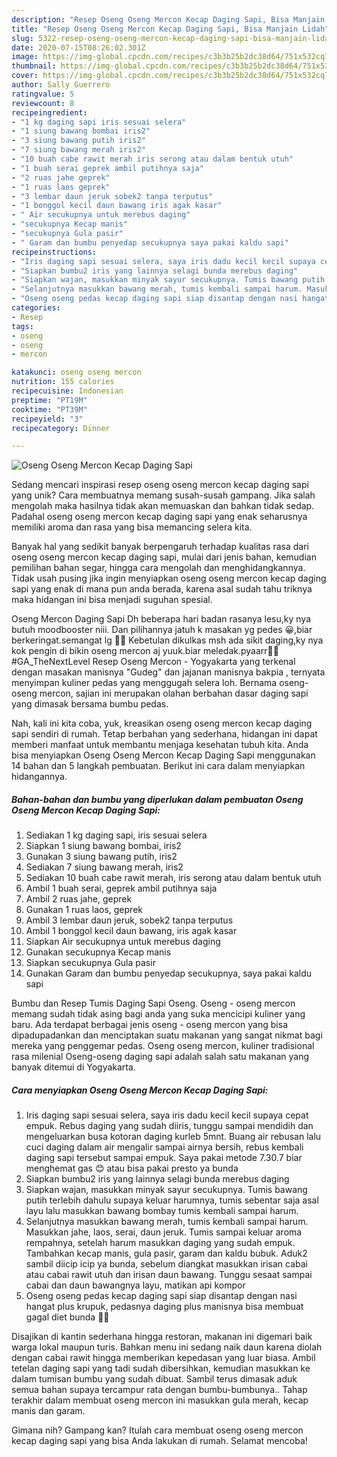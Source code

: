 ```yaml
---
description: "Resep Oseng Oseng Mercon Kecap Daging Sapi, Bisa Manjain Lidah"
title: "Resep Oseng Oseng Mercon Kecap Daging Sapi, Bisa Manjain Lidah"
slug: 5322-resep-oseng-oseng-mercon-kecap-daging-sapi-bisa-manjain-lidah
date: 2020-07-15T08:26:02.301Z
image: https://img-global.cpcdn.com/recipes/c3b3b25b2dc38d64/751x532cq70/oseng-oseng-mercon-kecap-daging-sapi-foto-resep-utama.jpg
thumbnail: https://img-global.cpcdn.com/recipes/c3b3b25b2dc38d64/751x532cq70/oseng-oseng-mercon-kecap-daging-sapi-foto-resep-utama.jpg
cover: https://img-global.cpcdn.com/recipes/c3b3b25b2dc38d64/751x532cq70/oseng-oseng-mercon-kecap-daging-sapi-foto-resep-utama.jpg
author: Sally Guerrero
ratingvalue: 5
reviewcount: 8
recipeingredient:
- "1 kg daging sapi iris sesuai selera"
- "1 siung bawang bombai iris2"
- "3 siung bawang putih iris2"
- "7 siung bawang merah iris2"
- "10 buah cabe rawit merah iris serong atau dalam bentuk utuh"
- "1 buah serai geprek ambil putihnya saja"
- "2 ruas jahe geprek"
- "1 ruas laos geprek"
- "3 lembar daun jeruk sobek2 tanpa terputus"
- "1 bonggol kecil daun bawang iris agak kasar"
- " Air secukupnya untuk merebus daging"
- "secukupnya Kecap manis"
- "secukupnya Gula pasir"
- " Garam dan bumbu penyedap secukupnya saya pakai kaldu sapi"
recipeinstructions:
- "Iris daging sapi sesuai selera, saya iris dadu kecil kecil supaya cepat empuk. Rebus daging yang sudah diiris, tunggu sampai mendidih dan mengeluarkan busa kotoran daging kurleb 5mnt. Buang air rebusan lalu cuci daging dalam air mengalir sampai airnya bersih, rebus kembali daging sapi tersebut sampai empuk. Saya pakai metode 7.30.7 biar menghemat gas 😊 atau bisa pakai presto ya bunda"
- "Siapkan bumbu2 iris yang lainnya selagi bunda merebus daging"
- "Siapkan wajan, masukkan minyak sayur secukupnya. Tumis bawang putih terlebih dahulu supaya keluar harumnya, tumis sebentar saja asal layu lalu masukkan bawang bombay tumis kembali sampai harum."
- "Selanjutnya masukkan bawang merah, tumis kembali sampai harum. Masukkan jahe, laos, serai, daun jeruk. Tumis sampai keluar aroma rempahnya, setelah harum masukkan daging yang sudah empuk. Tambahkan kecap manis, gula pasir, garam dan kaldu bubuk. Aduk2 sambil diicip icip ya bunda, sebelum diangkat masukkan irisan cabai atau cabai rawit utuh dan irisan daun bawang. Tunggu sesaat sampai cabai dan daun bawangnya layu, matikan api kompor"
- "Oseng oseng pedas kecap daging sapi siap disantap dengan nasi hangat plus krupuk, pedasnya daging plus manisnya bisa membuat gagal diet bunda 🤗🤭"
categories:
- Resep
tags:
- oseng
- oseng
- mercon

katakunci: oseng oseng mercon 
nutrition: 155 calories
recipecuisine: Indonesian
preptime: "PT19M"
cooktime: "PT39M"
recipeyield: "3"
recipecategory: Dinner

---
```



![Oseng Oseng Mercon Kecap Daging Sapi](https://img-global.cpcdn.com/recipes/c3b3b25b2dc38d64/751x532cq70/oseng-oseng-mercon-kecap-daging-sapi-foto-resep-utama.jpg)

Sedang mencari inspirasi resep oseng oseng mercon kecap daging sapi yang unik? Cara membuatnya memang susah-susah gampang. Jika salah mengolah maka hasilnya tidak akan memuaskan dan bahkan tidak sedap. Padahal oseng oseng mercon kecap daging sapi yang enak seharusnya memiliki aroma dan rasa yang bisa memancing selera kita.

Banyak hal yang sedikit banyak berpengaruh terhadap kualitas rasa dari oseng oseng mercon kecap daging sapi, mulai dari jenis bahan, kemudian pemilihan bahan segar, hingga cara mengolah dan menghidangkannya. Tidak usah pusing jika ingin menyiapkan oseng oseng mercon kecap daging sapi yang enak di mana pun anda berada, karena asal sudah tahu triknya maka hidangan ini bisa menjadi suguhan spesial.

Oseng Mercon Daging Sapi Dh beberapa hari badan rasanya lesu,ky nya butuh moodbooster niii. Dan pilihannya jatuh k masakan yg pedes 😀,biar berkeringat.semangat lg 💪💪 Kebetulan dikulkas msh ada sikit daging,ky nya kok pengin di bikin oseng mercon aj yuuk.biar meledak.pyaarr🎉🎉 #GA_TheNextLevel Resep Oseng Mercon - Yogyakarta yang terkenal dengan masakan manisnya &#34;Gudeg&#34; dan jajanan manisnya bakpia , ternyata menyimpan kuliner pedas yang menggugah selera loh. Bernama oseng-oseng mercon, sajian ini merupakan olahan berbahan dasar daging sapi yang dimasak bersama bumbu pedas.


Nah, kali ini kita coba, yuk, kreasikan oseng oseng mercon kecap daging sapi sendiri di rumah. Tetap berbahan yang sederhana, hidangan ini dapat memberi manfaat untuk membantu menjaga kesehatan tubuh kita. Anda bisa menyiapkan Oseng Oseng Mercon Kecap Daging Sapi menggunakan 14 bahan dan 5 langkah pembuatan. Berikut ini cara dalam menyiapkan hidangannya.

<!--inarticleads1-->

##### Bahan-bahan dan bumbu yang diperlukan dalam pembuatan Oseng Oseng Mercon Kecap Daging Sapi:

1. Sediakan 1 kg daging sapi, iris sesuai selera
1. Siapkan 1 siung bawang bombai, iris2
1. Gunakan 3 siung bawang putih, iris2
1. Sediakan 7 siung bawang merah, iris2
1. Sediakan 10 buah cabe rawit merah, iris serong atau dalam bentuk utuh
1. Ambil 1 buah serai, geprek ambil putihnya saja
1. Ambil 2 ruas jahe, geprek
1. Gunakan 1 ruas laos, geprek
1. Ambil 3 lembar daun jeruk, sobek2 tanpa terputus
1. Ambil 1 bonggol kecil daun bawang, iris agak kasar
1. Siapkan  Air secukupnya untuk merebus daging
1. Gunakan secukupnya Kecap manis
1. Siapkan secukupnya Gula pasir
1. Gunakan  Garam dan bumbu penyedap secukupnya, saya pakai kaldu sapi


Bumbu dan Resep Tumis Daging Sapi Oseng. Oseng - oseng mercon memang sudah tidak asing bagi anda yang suka mencicipi kuliner yang baru. Ada terdapat berbagai jenis oseng - oseng mercon yang bisa dipadupadankan dan menciptakan suatu makanan yang sangat nikmat bagi mereka yang penggemar pedas. Oseng oseng mercon, kuliner tradisional rasa milenial Oseng-oseng daging sapi adalah salah satu makanan yang banyak ditemui di Yogyakarta. 

<!--inarticleads2-->

##### Cara menyiapkan Oseng Oseng Mercon Kecap Daging Sapi:

1. Iris daging sapi sesuai selera, saya iris dadu kecil kecil supaya cepat empuk. Rebus daging yang sudah diiris, tunggu sampai mendidih dan mengeluarkan busa kotoran daging kurleb 5mnt. Buang air rebusan lalu cuci daging dalam air mengalir sampai airnya bersih, rebus kembali daging sapi tersebut sampai empuk. Saya pakai metode 7.30.7 biar menghemat gas 😊 atau bisa pakai presto ya bunda
1. Siapkan bumbu2 iris yang lainnya selagi bunda merebus daging
1. Siapkan wajan, masukkan minyak sayur secukupnya. Tumis bawang putih terlebih dahulu supaya keluar harumnya, tumis sebentar saja asal layu lalu masukkan bawang bombay tumis kembali sampai harum.
1. Selanjutnya masukkan bawang merah, tumis kembali sampai harum. Masukkan jahe, laos, serai, daun jeruk. Tumis sampai keluar aroma rempahnya, setelah harum masukkan daging yang sudah empuk. Tambahkan kecap manis, gula pasir, garam dan kaldu bubuk. Aduk2 sambil diicip icip ya bunda, sebelum diangkat masukkan irisan cabai atau cabai rawit utuh dan irisan daun bawang. Tunggu sesaat sampai cabai dan daun bawangnya layu, matikan api kompor
1. Oseng oseng pedas kecap daging sapi siap disantap dengan nasi hangat plus krupuk, pedasnya daging plus manisnya bisa membuat gagal diet bunda 🤗🤭


Disajikan di kantin sederhana hingga restoran, makanan ini digemari baik warga lokal maupun turis. Bahkan menu ini sedang naik daun karena diolah dengan cabai rawit hingga memberikan kepedasan yang luar biasa. Ambil tetelan daging sapi yang tadi sudah dibersihkan, kemudian masukkan ke dalam tumisan bumbu yang sudah dibuat. Sambil terus dimasak aduk semua bahan supaya tercampur rata dengan bumbu-bumbunya.. Tahap terakhir dalam membuat oseng mercon ini masukkan gula merah, kecap manis dan garam. 

Gimana nih? Gampang kan? Itulah cara membuat oseng oseng mercon kecap daging sapi yang bisa Anda lakukan di rumah. Selamat mencoba!

